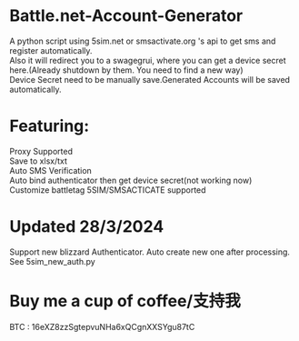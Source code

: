 # Battle.net-Account-Generator
A python script using 5sim.net or smsactivate.org 's api to get sms and register automatically.  
Also it will redirect you to a swagegrui, where you can get a device secret here.(Already shutdown by them. You need to find a new way)    
Device Secret need to be manually save.Generated Accounts will be saved automatically.   
# Featuring:
Proxy Supported  
Save to xlsx/txt  
Auto SMS Verification  
Auto bind authenticator then get device secret(not working now)  
Customize battletag
5SIM/SMSACTICATE supported
# Updated 28/3/2024
Support new blizzard Authenticator. Auto create new one after processing.  
See 5sim_new_auth.py  

# Buy me a cup of coffee/支持我
BTC : 16eXZ8zzSgtepvuNHa6xQCgnXXSYgu87tC
